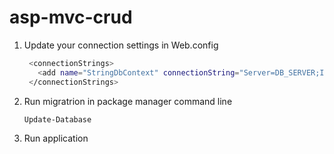 # asp-mvc-crud
1. Update your connection settings in Web.config
   ```sh
    <connectionStrings>
      <add name="StringDbContext" connectionString="Server=DB_SERVER;Initial Catalog=DATABASE;Persist Security Info=False;User Id=sa;Password=DB_PASSWORD;" providerName="System.Data.SqlClient" />
    </connectionStrings>
   ```
2. Run migratrion in package manager command line
   ```sh
   Update-Database
   ```
3. Run application
